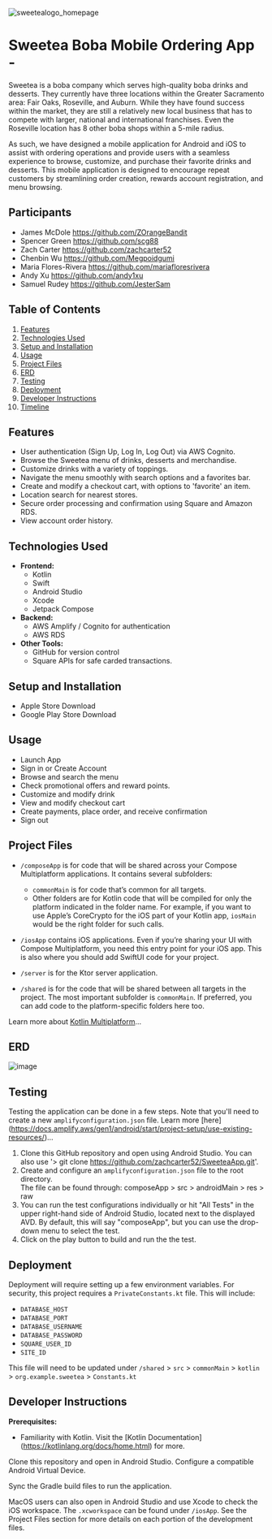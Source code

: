 ![sweetealogo_homepage](https://github.com/user-attachments/assets/8d8cfbfe-0bc3-4473-8b66-901572748894)

# Sweetea Boba Mobile Ordering App -

Sweetea is a boba company which serves high-quality boba drinks and desserts. 
They currently have three locations within the Greater Sacramento area: Fair Oaks, Roseville, 
and Auburn. While they have found success within the market, they are still a relatively new 
local business that has to compete with larger, national and international franchises. Even the Roseville
location has 8 other boba shops within a 5-mile radius.


As such, we have designed a mobile application for Android and iOS to assist with ordering operations and 
provide users with a seamless experience to browse, customize, and purchase their favorite drinks 
and desserts. This mobile application is designed to encourage repeat customers by streamlining order creation, 
rewards account registration, and menu browsing.



## Participants
- James McDole https://github.com/ZOrangeBandit
- Spencer Green https://github.com/scg88
- Zach Carter https://github.com/zachcarter52
- Chenbin Wu https://github.com/Megpoidgumi
- Maria Flores-Rivera https://github.com/mariafloresrivera
- Andy Xu https://github.com/andy1xu
- Samuel Rudey https://github.com/JesterSam

## Table of Contents
1. [Features](#features)
2. [Technologies Used](#technologies-used)
3. [Setup and Installation](#setup-and-installation)
4. [Usage](#usage)
5. [Project Files](#project-files)
6. [ERD](#erd)
7. [Testing](#testing)
8. [Deployment](#deployment)
9. [Developer Instructions](#developer-instructions)
10. [Timeline](#timeline)



## Features
- User authentication (Sign Up, Log In, Log Out) via AWS Cognito.
- Browse the Sweetea menu of drinks, desserts and merchandise.
- Customize drinks with a variety of toppings.
- Navigate the menu smoothly with search options and a favorites bar.
- Create and modify a checkout cart, with options to 'favorite' an item.
- Location search for nearest stores.
- Secure order processing and confirmation using Square and Amazon RDS.
- View account order history.


## Technologies Used
- **Frontend:**
  - Kotlin
  - Swift
  - Android Studio
  - Xcode
  - Jetpack Compose
- **Backend:**
  - AWS Amplify / Cognito for authentication
  - AWS RDS
- **Other Tools:**
  - GitHub for version control
  - Square APIs for safe carded transactions.
 
## Setup and Installation
  - Apple Store Download
  - Google Play Store Download

## Usage
  - Launch App
  - Sign in or Create Account
  - Browse and search the menu
  - Check promotional offers and reward points.
  - Customize and modify drink
  - View and modify checkout cart
  - Create payments, place order, and receive confirmation
  - Sign out

## Project Files
  * `/composeApp` is for code that will be shared across your Compose Multiplatform applications.
  It contains several subfolders:
    - `commonMain` is for code that’s common for all targets.
    - Other folders are for Kotlin code that will be compiled for only the platform indicated in the folder name.
      For example, if you want to use Apple’s CoreCrypto for the iOS part of your Kotlin app,
      `iosMain` would be the right folder for such calls.

  * `/iosApp` contains iOS applications. Even if you’re sharing your UI with Compose Multiplatform, 
  you need this entry point for your iOS app. This is also where you should add SwiftUI code for your project.

  * `/server` is for the Ktor server application.

  * `/shared` is for the code that will be shared between all targets in the project.
  The most important subfolder is `commonMain`. If preferred, you can add code to the platform-specific folders here too.


Learn more about [Kotlin Multiplatform](https://www.jetbrains.com/help/kotlin-multiplatform-dev/get-started.html)…

## ERD
![image](https://github.com/user-attachments/assets/f6208f7e-51c6-4738-9cb6-a6c2a795253b)


## Testing
Testing the application can be done in a few steps. Note that you'll need to create a new 
`amplifyconfiguration.json` file. Learn more [here] (https://docs.amplify.aws/gen1/android/start/project-setup/use-existing-resources/)…
  1. Clone this GitHub repository and open using Android Studio. You can also use '> git clone https://github.com/zachcarter52/SweeteaApp.git'.
  2. Create and configure an `amplifyconfiguration.json` file to the root directory. 
<br>The file can be found through: composeApp > src > androidMain > res > raw 
  3. You can run the test configurations individually or hit "All Tests" in the upper right-hand side of Android Studio, located next to the displayed AVD. By default, this will say "composeApp", 
but you can use the drop-down menu to select the test. 
  4. Click on the play button to build and run the the test. 


## Deployment
Deployment will require setting up a few environment variables. For security, this project requires a 
`PrivateConstants.kt` file. This will include: 
- `DATABASE_HOST`
- `DATABASE_PORT`
- `DATABASE_USERNAME`
- `DATABASE_PASSWORD`
- `SQUARE_USER_ID`
- `SITE_ID`

This file will need to be updated under 
`/shared` > `src` > `commonMain` > `kotlin` > `org.example.sweetea` > `Constants.kt`



## Developer Instructions
**Prerequisites:**
- Familiarity with Kotlin. Visit the [Kotlin Documentation] (https://kotlinlang.org/docs/home.html) for more.

Clone this repository and open in Android Studio. Configure a compatible Android Virtual Device. 

Sync the Gradle build files to run the application. 

MacOS users can also open in Android Studio and use Xcode to check the iOS workspace. 
The `.xcworkspace` can be found under `/iosApp`.
See the Project Files section for more details on each portion of the development files. 

